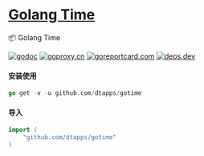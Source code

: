 <h1>
<a href="https://www.dtapp.net/">Golang Time</a>
</h1>

📦 Golang Time

[comment]: <> (go)
[![godoc](https://pkg.go.dev/badge/github.com/dtapps/gotime?status.svg)](https://pkg.go.dev/github.com/dtapps/gotime)
[![goproxy.cn](https://goproxy.cn/stats/github.com/dtapps/gotime/badges/download-count.svg)](https://goproxy.cn/stats/github.com/dtapps/gotime)
[![goreportcard.com](https://goreportcard.com/badge/github.com/dtapps/gotime)](https://goreportcard.com/report/github.com/dtapps/gotime)
[![deps.dev](https://img.shields.io/badge/deps-go-red.svg)](https://deps.dev/go/github.com%2Fdtapps%2Fgotime)

#### 安装使用

```go
go get -v -u github.com/dtapps/gotime
```

#### 导入

```go
import (
    "github.com/dtapps/gotime"
)
```
